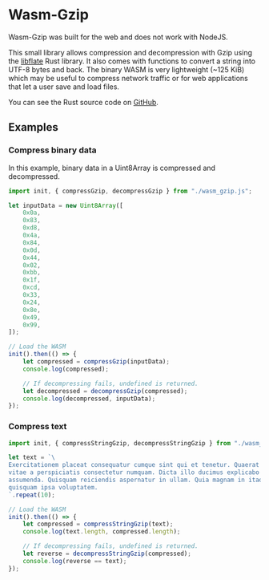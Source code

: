 # Wasm-Gzip

Wasm-Gzip was built for the web and does not work with NodeJS.

This small library allows compression and decompression with Gzip
using the [libflate](https://crates.io/crates/libflate) Rust library.
It also comes with functions to convert a string into UTF-8 bytes and
back. The binary WASM is very lightweight (~125 KiB) which may be useful
to compress network traffic or for web applications that let a user save
and load files.

You can see the Rust source code on [GitHub](https://github.com/ColinTimBarndt/wasm-gzip).

## Examples

### Compress binary data

In this example, binary data in a Uint8Array is compressed and decompressed.

```js
import init, { compressGzip, decompressGzip } from "./wasm_gzip.js";

let inputData = new Uint8Array([
	0x0a,
	0x83,
	0xd8,
	0x4a,
	0x84,
	0x0d,
	0x44,
	0x02,
	0xbb,
	0x1f,
	0xcd,
	0x33,
	0x24,
	0x8e,
	0x49,
	0x99,
]);

// Load the WASM
init().then(() => {
	let compressed = compressGzip(inputData);
	console.log(compressed);

	// If decompressing fails, undefined is returned.
	let decompressed = decompressGzip(compressed);
	console.log(decompressed, inputData);
});
```

### Compress text

```js
import init, { compressStringGzip, decompressStringGzip } from "./wasm_gzip.js";

let text = `\
Exercitationem placeat consequatur cumque sint qui et tenetur. Quaerat vel ratione
vitae a perspiciatis consectetur numquam. Dicta illo ducimus explicabo molestiae
assumenda. Quisquam reiciendis aspernatur in ullam. Quia magnam in itaque quaerat
quisquam ipsa voluptatem.
`.repeat(10);

// Load the WASM
init().then(() => {
	let compressed = compressStringGzip(text);
	console.log(text.length, compressed.length);

	// If decompressing fails, undefined is returned.
	let reverse = decompressStringGzip(compressed);
	console.log(reverse == text);
});
```
